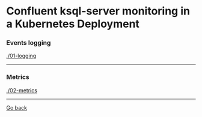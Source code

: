 # Confluent ksql-server monitoring in a Kubernetes Deployment

### Events logging

[./01-logging](./01-logging/)

--------------------------------------------------------------------------------

### Metrics

[./02-metrics](./02-metrics/)

--------------
[Go back](../)